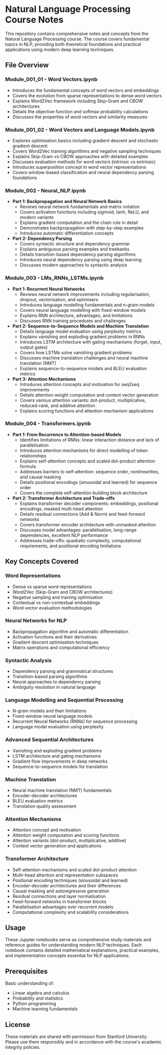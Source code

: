 # Natural Language Processing Course Notes

This repository contains comprehensive notes and concepts from the Natural Language Processing course. The course covers fundamental topics in NLP, providing both theoretical foundations and practical applications using modern deep learning techniques.

## File Overview

### Module_001_01 - Word Vectors.ipynb
- Introduces the fundamental concepts of word vectors and embeddings
- Covers the evolution from sparse representations to dense word vectors
- Explains Word2Vec framework including Skip-Gram and CBOW architectures
- Details the objective function and softmax probability calculations
- Discusses the properties of word vectors and similarity measures

### Module_001_02 - Word Vectors and Language Models.ipynb  
- Explores optimisation basics including gradient descent and stochastic gradient descent
- Covers Word2Vec training algorithms and negative sampling techniques
- Explains Skip-Gram vs CBOW approaches with detailed examples
- Discusses evaluation methods for word vectors (intrinsic vs extrinsic)
- Introduces superposition concept in word vector representations
- Covers window-based classification and neural dependency parsing foundations

### Module_002 - Neural_NLP.ipynb
- **Part 1: Backpropagation and Neural Network Basics**
  - Reviews neural network fundamentals and matrix notation
  - Covers activation functions including sigmoid, tanh, ReLU, and modern variants
  - Explains gradient computation and the chain rule in detail
  - Demonstrates backpropagation with step-by-step examples
  - Introduces automatic differentiation concepts
- **Part 2: Dependency Parsing**
  - Covers syntactic structure and dependency grammar
  - Explains ambiguous parsing examples and treebanks
  - Details transition-based dependency parsing algorithms
  - Introduces neural dependency parsing using deep learning
  - Discusses modern approaches to syntactic analysis

### Module_003 - LMs_RNNs_LSTMs.ipynb
- **Part 1: Recurrent Neural Networks**
  - Reviews neural network improvements including regularisation, dropout, vectorisation, and optimisers
  - Introduces language modelling fundamentals and n-gram models
  - Covers neural language modelling with fixed-window models
  - Explains RNN architecture, advantages, and limitations
  - Discusses RNN training procedures and challenges
- **Part 2: Sequence-to-Sequence Models and Machine Translation**
  - Details language model evaluation using perplexity metrics
  - Explains vanishing and exploding gradient problems in RNNs
  - Introduces LSTM architecture with gating mechanisms (forget, input, output gates)
  - Covers how LSTMs solve vanishing gradient problems
  - Discusses machine translation challenges and neural machine translation (NMT)
  - Explains sequence-to-sequence models and BLEU evaluation metrics
- **Part 3: Attention Mechanisms**
  - Introduces attention concepts and motivation for seq2seq improvements
  - Details attention weight computation and context vector generation
  - Covers various attention variants: dot-product, multiplicative, reduced-rank, and additive attention
  - Explains scoring functions and attention mechanism applications

### Module_004 - Transformers.ipynb
- **Part 1: From Recurrence to Attention-based Models**
  - Identifies limitations of RNNs: linear interaction distance and lack of parallelisation
  - Introduces attention mechanisms for direct modelling of token relationships
  - Explains self-attention concepts and scaled dot-product attention formula
  - Addresses barriers to self-attention: sequence order, nonlinearities, and causal masking
  - Details positional encodings (sinusoidal and learned) for sequence order
  - Covers the complete self-attention building block architecture
- **Part 2: Transformer Architecture and Trade-offs**
  - Explains transformer decoder components: embeddings, positional encodings, masked multi-head attention
  - Details residual connections (Add & Norm) and feed-forward networks
  - Covers transformer encoder architecture with unmasked attention
  - Discusses model advantages: parallelisation, long-range dependencies, excellent NLP performance
  - Addresses trade-offs: quadratic complexity, computational requirements, and positional encoding limitations

## Key Concepts Covered

### Word Representations
- Dense vs sparse word representations
- Word2Vec (Skip-Gram and CBOW architectures)
- Negative sampling and training optimisation
- Contextual vs non-contextual embeddings
- Word vector evaluation methodologies

### Neural Networks for NLP
- Backpropagation algorithm and automatic differentiation
- Activation functions and their derivatives
- Gradient descent optimisation techniques
- Matrix operations and computational efficiency

### Syntactic Analysis
- Dependency parsing and grammatical structures
- Transition-based parsing algorithms
- Neural approaches to dependency parsing
- Ambiguity resolution in natural language

### Language Modelling and Sequential Processing
- N-gram models and their limitations
- Fixed-window neural language models
- Recurrent Neural Networks (RNNs) for sequence processing
- Language model evaluation using perplexity

### Advanced Sequential Architectures
- Vanishing and exploding gradient problems
- LSTM architecture and gating mechanisms
- Gradient flow improvements in deep networks
- Sequence-to-sequence models for translation

### Machine Translation
- Neural machine translation (NMT) fundamentals
- Encoder-decoder architectures
- BLEU evaluation metrics
- Translation quality assessment

### Attention Mechanisms
- Attention concept and motivation
- Attention weight computation and scoring functions
- Attention variants (dot-product, multiplicative, additive)
- Context vector generation and applications

### Transformer Architecture
- Self-attention mechanisms and scaled dot-product attention
- Multi-head attention and representation subspaces
- Positional encoding techniques (sinusoidal and learned)
- Encoder-decoder architectures and their differences
- Causal masking and autoregressive generation
- Residual connections and layer normalisation
- Feed-forward networks in transformer blocks
- Parallelisation advantages over recurrent models
- Computational complexity and scalability considerations

## Usage
These Jupyter notebooks serve as comprehensive study materials and reference guides for understanding modern NLP techniques. Each notebook contains detailed mathematical explanations, practical examples, and implementation concepts essential for NLP applications.

## Prerequisites
Basic understanding of:
- Linear algebra and calculus
- Probability and statistics
- Python programming
- Machine learning fundamentals

## License
These materials are shared with permission from Stanford University. Please use them responsibly and in accordance with the course's academic integrity policies.
